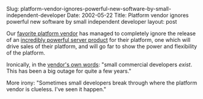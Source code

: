Slug: platform-vendor-ignores-powerful-new-software-by-small-independent-developer
Date: 2002-05-22
Title: Platform vendor ignores powerful new software by small independent developer
layout: post

Our <a href="http://www.scripting.com/">favorite platform vendor</a> has managed to completely ignore the release of an <a href="http://conversant.macrobyte.net/">incredibly powerful server product</a> for their platform, one which will drive sales of their platform, and will go far to show the power and flexibility of the platform.

Ironically, in the <a href="http://scriptingnews.userland.com/backissues/2002/05/22#heyAppleHasDevelopers">vendor&#39;s own words</a>: &quot;small commercial developers <i>exist</i>. This has been a big outage for quite a few years.&quot;

More  irony: &quot;Sometimes small developers break through where the platform vendor is clueless. I&#39;ve seen it happen.&quot;
